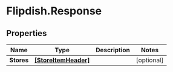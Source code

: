 # Flipdish.Response

## Properties

Name | Type | Description | Notes
------------ | ------------- | ------------- | -------------
**Stores** | [**[StoreItemHeader]**](StoreItemHeader.md) |  | [optional] 


